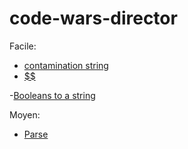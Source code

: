 # code-wars-director

Facile:

- [contamination string](https://www.codewars.com/kata/contamination-number-1-string)
- [$$](https://www.codewars.com/kata/dollars-and-cents)

-[Booleans to a string](https://www.codewars.com/kata/convert-a-boolean-to-a-string)


Moyen:

- [Parse](https://www.codewars.com/kata/parse-float/train/javascript)
